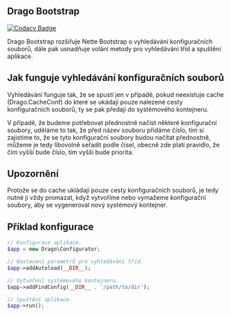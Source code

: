 ## Drago Bootstrap

[![Codacy Badge](https://api.codacy.com/project/badge/Grade/bca7c54deec24262898d74e62dcfbb1e)](https://www.codacy.com/app/accgit/bootstrap?utm_source=github.com&utm_medium=referral&utm_content=drago-ex/bootstrap&utm_campaign=badger)

Drago Bootstrap rozšiřuje Nette Bootstrap o vyhledávání konfiguračních souborů, dále pak usnadňuje
volání metody pro vyhledávání tříd a spuštění aplikace.

## Jak funguje vyhledávání konfiguračních souborů

Vyhledávání funguje tak, že se spustí jen v případě, pokud neexistuje cache (Drago.CacheConf) do které se ukádají
pouze nalezené cesty konfiguračních souborů, ty se pak předají do systémového kontejneru.

V případě, že budeme potřebovat přednostně načíst některé konfigurační soubory, uděláme to tak, že před název souboru
přidáme číslo, tím si zajistíme to, že se tyto konfigurační soubory budou načítat přednostně, můžeme je tedy
libovolně seřadit podle čísel, obecně zde platí pravidlo, že čím vyšší bude číslo, tím vyšší bude priorita.

## Upozornění

Protože se do cache ukládají pouze cesty konfiguračních souborů, je tedy nutné ji vždy promazat, když vytvoříme nebo
vymažeme konfigurační soubory, aby se vygeneroval nový systémový kontejner.

## Příklad konfigurace

```php
// Konfigurace aplikace.
$app = new Drago\Configurator;

// Nastavení parametrů pro vyhledávání tříd.
$app->addAutoload(__DIR__);

// Vytvoření systémového kontejneru.
$app->addFindConfig(__DIR__ . '/path/to/dir');

// Spuštění aplikace.
$app->run();
```
